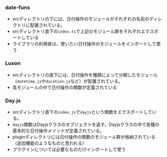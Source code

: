 ### date-funs

- srcディレクトリの下には、日付操作のモジュールがそれぞれの名前のディレクトリに配置されている。
- srcディレクトリ直下の`index.ts`で上記のモジュール群をそれぞれエクスポートしている
- ライブラリの利用者は、使いたい日付操作のモジュールをインポートして使う

### Luxon

- srcディレクトリの直下には、日付操作を種類によって分類したモジュール（`datetime.js`や`duration.js`など）が配置されている。
- 各モジュールの中で日付操作の関数が定義されている

### Day.js

- srcディレクトリ直下の`index.js`で`dayjs`という関数をエクスポートしている。
- `dayjs`関数はDayjsクラスのオブジェクトを返す。Dayjsクラスの中で各種の基本的な日付操作メソッドが定義されている。
- pluginディレクトリには日付操作の関数のモジュール群が格納されている（追加機能のようなものと思われる）
- プラグインについては必要なものだけインポートして使う
